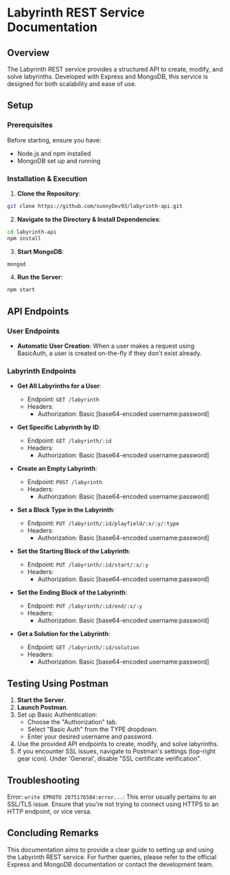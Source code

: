 # Labyrinth REST Service Documentation

## Overview

The Labyrinth REST service provides a structured API to create, modify, and solve labyrinths. Developed with Express and MongoDB, this service is designed for both scalability and ease of use.

## Setup

### Prerequisites

Before starting, ensure you have:
- Node.js and npm installed
- MongoDB set up and running

### Installation & Execution

1. **Clone the Repository**:
```bash
git clone https://github.com/sunnyDev93/labyrinth-api.git
```

2. **Navigate to the Directory & Install Dependencies**:
```bash
cd labyrinth-api
npm install
```

3. **Start MongoDB**:
```bash
mongod
```

4. **Run the Server**:
```bash
npm start
```

## API Endpoints

### User Endpoints

- **Automatic User Creation**:
  When a user makes a request using BasicAuth, a user is created on-the-fly if they don't exist already.

### Labyrinth Endpoints


- **Get All Labyrinths for a User**:
  - Endpoint: `GET /labyrinth`
  - Headers: 
    - Authorization: Basic [base64-encoded username:password]

- **Get Specific Labyrinth by ID**:
  - Endpoint: `GET /labyrinth/:id`
  - Headers: 
    - Authorization: Basic [base64-encoded username:password]

- **Create an Empty Labyrinth**:
  - Endpoint: `POST /labyrinth`
  - Headers: 
    - Authorization: Basic [base64-encoded username:password]

- **Set a Block Type in the Labyrinth**:
  - Endpoint: `PUT /labyrinth/:id/playfield/:x/:y/:type`
  - Headers: 
    - Authorization: Basic [base64-encoded username:password]

- **Set the Starting Block of the Labyrinth**:
  - Endpoint: `PUT /labyrinth/:id/start/:x/:y`
  - Headers: 
    - Authorization: Basic [base64-encoded username:password]

- **Set the Ending Block of the Labyrinth**:
  - Endpoint: `PUT /labyrinth/:id/end/:x/:y`
  - Headers: 
    - Authorization: Basic [base64-encoded username:password]

- **Get a Solution for the Labyrinth**:
  - Endpoint: `GET /labyrinth/:id/solution`
  - Headers: 
    - Authorization: Basic [base64-encoded username:password]

## Testing Using Postman

1. **Start the Server**.
2. **Launch Postman**.
3. Set up Basic Authentication:
   - Choose the "Authorization" tab.
   - Select "Basic Auth" from the TYPE dropdown.
   - Enter your desired username and password.
4. Use the provided API endpoints to create, modify, and solve labyrinths.
5. If you encounter SSL issues, navigate to Postman's settings (top-right gear icon). Under 'General', disable "SSL certificate verification".

## Troubleshooting

Error: `write EPROTO 2075176584:error...`:
This error usually pertains to an SSL/TLS issue. Ensure that you're not trying to connect using HTTPS to an HTTP endpoint, or vice versa.

## Concluding Remarks

This documentation aims to provide a clear guide to setting up and using the Labyrinth REST service. For further queries, please refer to the official Express and MongoDB documentation or contact the development team.
